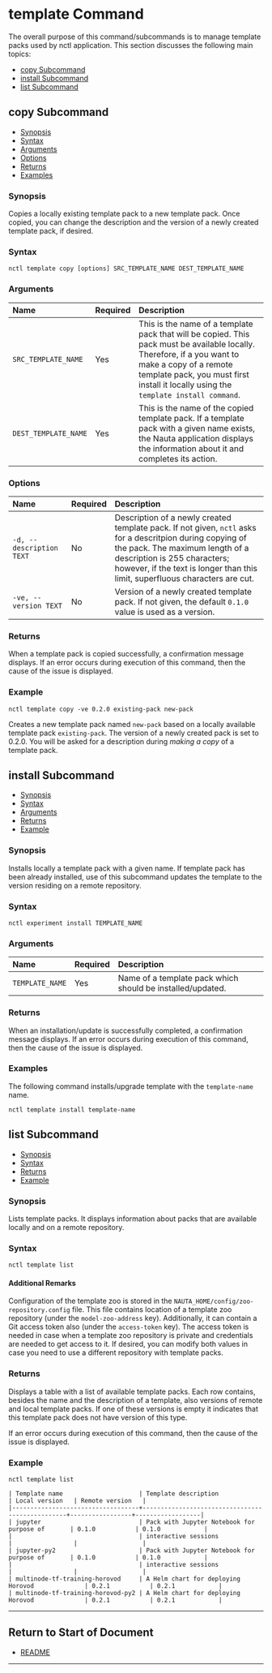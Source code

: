 # template Command

The overall purpose of this command/subcommands is to manage template packs used by nctl application. This section discusses the following main topics: 

 - [copy Subcommand](#copy-subcommand)
 - [install Subcommand](#install-subcommand)  
 - [list Subcommand](#list-subcommand)
 
 
## copy Subcommand
 
 - [Synopsis](#synopsis)
 - [Syntax](#syntax)
 - [Arguments](#arguments)  
 - [Options](#options)
 - [Returns](#returns)
 - [Examples](#examples)  
  
 ### Synopsis
 
Copies a locally existing template pack to a new template pack. Once copied, you can change the description and the version of a newly created template pack, if desired.
 
 ### Syntax
 
 `nctl template copy [options] SRC_TEMPLATE_NAME DEST_TEMPLATE_NAME `
 
 
 ### Arguments
 
 | Name | Required | Description |
 |:--- |:--- |:--- |
 |`SRC_TEMPLATE_NAME` | Yes | This is the name of a template pack that will be copied. This pack must be available locally. Therefore, if a you want to make a copy of a remote template pack, you must first install it locally using the `template install command`. |
 |`DEST_TEMPLATE_NAME` | Yes | This is the name of the copied template pack. If a template pack with a given name exists, the Nauta application displays the information about it and completes its action. |
 
 
 ### Options
 
 | Name | Required | Description | 
 |:--- |:--- |:--- |
 |`-d, --description TEXT` | No | Description of a newly created template pack. If not given, `nctl` asks for a descritpion during copying of the pack. The maximum length of a description is 255 characters; however, if the text is longer than this limit, superfluous characters are cut.|
 |`-ve, --version TEXT`| No | Version of a newly created template pack. If not given, the default `0.1.0` value is used as a version. |
 
 
 ### Returns
 
When a template pack is copied successfully, a confirmation message displays.
If an error occurs during execution of this command, then the cause of the issue is displayed.
     
 ### Example
 
 `nctl template copy -ve 0.2.0 existing-pack new-pack`  
 
 Creates a new template pack named `new-pack` based on a locally available template pack `existing-pack`. The version
 of a newly created pack is set to 0.2.0. You will be asked for a description during _making a copy_ of a template pack.


## install Subcommand

- [Synopsis](#synopsis_install)
- [Syntax](#syntax_install)
- [Arguments](#arguments_install)
- [Returns](#returns_install)
- [Example](#example_install)  

### <a name="synopsis_install"></a>Synopsis

Installs locally a template pack with a given name. If template pack has been already installed, use of this subcommand
updates the template to the version residing on a remote repository.  

### <a name="syntax_install"></a>Syntax

`nctl experiment install TEMPLATE_NAME`  

### <a name="arguments_install"></a>Arguments
 
 | Name | Required | Description |
 |:--- |:--- |:--- |
 |`TEMPLATE_NAME` | Yes | Name of a template pack which should be installed/updated. |

###  <a name="returns_install"> </a> Returns

When an installation/update is successfully completed, a confirmation message displays.
If an error occurs during execution of this command, then the cause of the issue is displayed.

###  <a name="example_install"> </a> Examples

The following command installs/upgrade template with the `template-name` name.

`nctl template install template-name`

## list Subcommand

- [Synopsis](#synopsis_list)  
- [Syntax](#syntax_list)
- [Returns](#returns_list)
- [Example](#example_list)  

### <a name="synopsis_list"></a> Synopsis

Lists template packs. It displays information about packs that are available locally and on a remote repository. 

### <a name="syntax_list"> </a> Syntax

`nctl template list`

#### Additional Remarks

Configuration of the template zoo is stored in the `NAUTA_HOME/config/zoo-repository.config` file. This file 
contains location of a template zoo repository (under the `model-zoo-address` key). Additionally, it can contain
a Git access token also (under the `access-token` key). The access token is needed in case when a template zoo repository
is private and credentials are needed to get access to it. If desired, you can modify both values in case you need to use a different repository with template packs. 

### <a name="returns_list"></a>  Returns

Displays a table with a list of available template packs. Each row contains, besides the name and the description of a template, also 
versions of remote and local template packs. If one of these versions is empty it indicates that this template pack
does not have version of this type.

If an error occurs during execution of this command, then the cause of the issue is displayed.


### <a name="example_list"></a>  Example

`nctl template list`

<!-- language: lang-none -->

    | Template name                     | Template description                            | Local version   | Remote version   |
    |-----------------------------------+-------------------------------------------------+-----------------+------------------|
    | jupyter                           | Pack with Jupyter Notebook for purpose of       | 0.1.0           | 0.1.0            |
    |                                   | interactive sessions                            |                 |                  |
    | jupyter-py2                       | Pack with Jupyter Notebook for purpose of       | 0.1.0           | 0.1.0            |
    |                                   | interactive sessions                            |                 |                  |
    | multinode-tf-training-horovod     | A Helm chart for deploying Horovod              | 0.2.1           | 0.2.1            |
    | multinode-tf-training-horovod-py2 | A Helm chart for deploying Horovod              | 0.2.1           | 0.2.1            |

----------------------

## Return to Start of Document

* [README](../README.md)

----------------------


